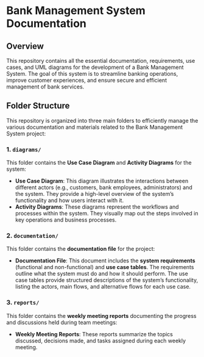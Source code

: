 # Bank Management System Documentation
## Overview
This repository contains all the essential documentation, requirements, use cases, and UML diagrams for the development of a Bank Management System. The goal of this system is to streamline banking operations, improve customer experiences, and ensure secure and efficient management of bank services.

## Folder Structure

This repository is organized into three main folders to efficiently manage the various documentation and materials related to the Bank Management System project:

### 1. **`diagrams/`**  
This folder contains the **Use Case Diagram** and **Activity Diagrams** for the system:

- **Use Case Diagram**: This diagram illustrates the interactions between different actors (e.g., customers, bank employees, administrators) and the system. They provide a high-level overview of the system’s functionality and how users interact with it.
- **Activity Diagrams**: These diagrams represent the workflows and processes within the system. They visually map out the steps involved in key operations and business processes.

### 2. **`documentation/`**  
This folder contains the **documentation file** for the project:

- **Documentation File**: This document includes the **system requirements** (functional and non-functional) and **use case tables**. The requirements outline what the system must do and how it should perform. The use case tables provide structured descriptions of the system’s functionality, listing the actors, main flows, and alternative flows for each use case.

### 3. **`reports/`**  
This folder contains the **weekly meeting reports** documenting the progress and discussions held during team meetings:

- **Weekly Meeting Reports**: These reports summarize the topics discussed, decisions made, and tasks assigned during each weekly meeting.